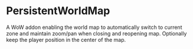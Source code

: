# PersistentWorldMap
A WoW addon enabling the world map to automatically switch to current zone and maintain zoom/pan when closing and reopening map. Optionally keep the player position in the center of the map.